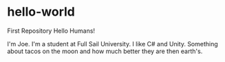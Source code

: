 # hello-world
First Repository
Hello Humans!

I'm Joe. I'm a student at Full Sail University. I like C# and Unity.
Something about tacos on the moon and how much better they are then earth's. 
